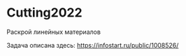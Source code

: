 # Cutting2022
Раскрой линейных материалов

Задача описана здесь: https://infostart.ru/public/1008526/

